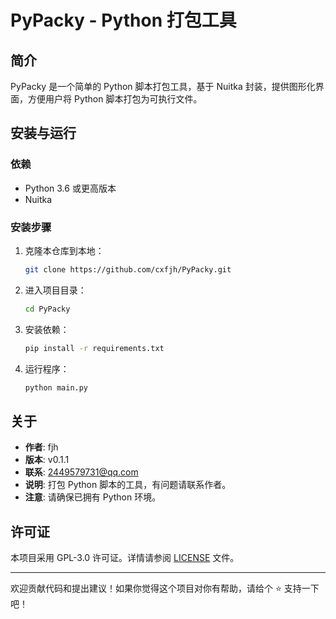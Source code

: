 # PyPacky - Python 打包工具

## 简介

PyPacky 是一个简单的 Python 脚本打包工具，基于 Nuitka 封装，提供图形化界面，方便用户将 Python 脚本打包为可执行文件。

## 安装与运行

### 依赖

- Python 3.6 或更高版本
- Nuitka

### 安装步骤

1. 克隆本仓库到本地：

   ```bash
   git clone https://github.com/cxfjh/PyPacky.git
   ```

2. 进入项目目录：

   ```bash
   cd PyPacky
   ```

3. 安装依赖：

   ```bash
   pip install -r requirements.txt
   ```

4. 运行程序：

   ```bash
   python main.py
   ```

## 关于

- **作者**: fjh
- **版本**: v0.1.1
- **联系**: 2449579731@qq.com
- **说明**: 打包 Python 脚本的工具，有问题请联系作者。
- **注意**: 请确保已拥有 Python 环境。

## 许可证

本项目采用 GPL-3.0 许可证。详情请参阅 [LICENSE](LICENSE) 文件。

---

欢迎贡献代码和提出建议！如果你觉得这个项目对你有帮助，请给个 ⭐️ 支持一下吧！